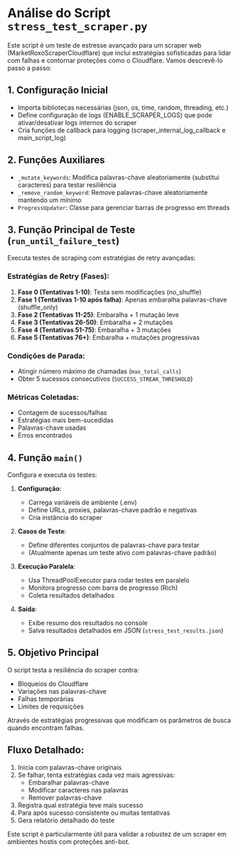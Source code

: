 # Análise do Script `stress_test_scraper.py`

Este script é um teste de estresse avançado para um scraper web (MarketRoxoScraperCloudflare) que inclui estratégias sofisticadas para lidar com falhas e contornar proteções como o Cloudflare. Vamos descrevê-lo passo a passo:

## 1. Configuração Inicial
- Importa bibliotecas necessárias (json, os, time, random, threading, etc.)
- Define configuração de logs (ENABLE_SCRAPER_LOGS) que pode ativar/desativar logs internos do scraper
- Cria funções de callback para logging (scraper_internal_log_callback e main_script_log)

## 2. Funções Auxiliares
- `_mutate_keywords`: Modifica palavras-chave aleatoriamente (substitui caracteres) para testar resiliência
- `_remove_random_keyword`: Remove palavras-chave aleatoriamente mantendo um mínimo
- `ProgressUpdater`: Classe para gerenciar barras de progresso em threads

## 3. Função Principal de Teste (`run_until_failure_test`)
Executa testes de scraping com estratégias de retry avançadas:

### Estratégias de Retry (Fases):
1. **Fase 0 (Tentativas 1-10)**: Testa sem modificações (no_shuffle)
2. **Fase 1 (Tentativas 1-10 após falha)**: Apenas embaralha palavras-chave (shuffle_only)
3. **Fase 2 (Tentativas 11-25)**: Embaralha + 1 mutação leve
4. **Fase 3 (Tentativas 26-50)**: Embaralha + 2 mutações
5. **Fase 4 (Tentativas 51-75)**: Embaralha + 3 mutações
6. **Fase 5 (Tentativas 76+)**: Embaralha + mutações progressivas

### Condições de Parada:
- Atingir número máximo de chamadas (`max_total_calls`)
- Obter 5 sucessos consecutivos (`SUCCESS_STREAK_THRESHOLD`)

### Métricas Coletadas:
- Contagem de sucessos/falhas
- Estratégias mais bem-sucedidas
- Palavras-chave usadas
- Erros encontrados

## 4. Função `main()`
Configura e executa os testes:

1. **Configuração**:
   - Carrega variáveis de ambiente (.env)
   - Define URLs, proxies, palavras-chave padrão e negativas
   - Cria instância do scraper

2. **Casos de Teste**:
   - Define diferentes conjuntos de palavras-chave para testar
   - (Atualmente apenas um teste ativo com palavras-chave padrão)

3. **Execução Paralela**:
   - Usa ThreadPoolExecutor para rodar testes em paralelo
   - Monitora progresso com barra de progresso (Rich)
   - Coleta resultados detalhados

4. **Saída**:
   - Exibe resumo dos resultados no console
   - Salva resultados detalhados em JSON (`stress_test_results.json`)

## 5. Objetivo Principal
O script testa a resiliência do scraper contra:
- Bloqueios do Cloudflare
- Variações nas palavras-chave
- Falhas temporárias
- Limites de requisições

Através de estratégias progressivas que modificam os parâmetros de busca quando encontram falhas.

## Fluxo Detalhado:
1. Inicia com palavras-chave originais
2. Se falhar, tenta estratégias cada vez mais agressivas:
   - Embaralhar palavras-chave
   - Modificar caracteres nas palavras
   - Remover palavras-chave
3. Registra qual estratégia teve mais sucesso
4. Para após sucesso consistente ou muitas tentativas
5. Gera relatório detalhado do teste

Este script é particularmente útil para validar a robustez de um scraper em ambientes hostis com proteções anti-bot.